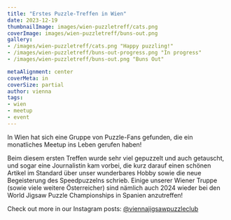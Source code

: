 ```yaml
---
title: "Erstes Puzzle-Treffen in Wien"
date: 2023-12-19
thumbnailImage: images/wien-puzzletreff/cats.png
coverImage: images/wien-puzzletreff/buns-out.png
gallery:
- /images/wien-puzzletreff/cats.png "Happy puzzling!"
- /images/wien-puzzletreff/buns-out-progress.png "In progress"
- /images/wien-puzzletreff/buns-out.png "Buns Out"

metaAlignment: center
coverMeta: in
coverSize: partial
author: vienna
tags:
- wien
- meetup
- event
---
```


In Wien hat sich eine Gruppe von Puzzle-Fans gefunden, die ein monatliches Meetup ins Leben gerufen haben!
<!--more--> 
Beim diesem ersten Treffen wurde sehr viel gepuzzelt und auch getauscht, und sogar eine Journalistin kam vorbei, die kurz darauf einen schönen Artikel im Standard über unser wunderbares Hobby sowie die neue Begeisterung des Speedpuzzelns schrieb. Einige unserer Wiener Truppe (sowie viele weitere Österreicher) sind nämlich auch 2024 wieder bei den World Jigsaw Puzzle Championships in Spanien anzutreffen!

Check out more in our Instagram posts: [@viennajigsawpuzzleclub](https://www.instagram.com/reel/C1tfnISocOk/?utm_source=ig_web_copy_link&igsh=NTYzOWQzNmJjMA==)

